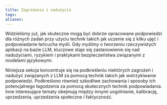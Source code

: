 ```yaml
---
title: Zagrożenia i nadużycia
tags: 
aliases:
---
```

Widzieliśmy już, jak skuteczne mogą być dobrze opracowane podpowiedzi dla różnych zadań przy użyciu technik takich jak uczenie się z kilku ujęć i podpowiadanie łańcucha myśli. Gdy myślimy o tworzeniu rzeczywistych aplikacji na bazie LLM, kluczowe staje się zastanowienie się nad nadużyciami, ryzykiem i praktykami bezpieczeństwa związanymi z modelami językowymi.

Niniejsza sekcja koncentruje się na podkreśleniu niektórych zagrożeń i nadużyć związanych z LLM za pomocą technik takich jak wstrzykiwanie podpowiedzi. Podkreślono również szkodliwe zachowania i sposoby ich potencjalnego łagodzenia za pomocą skutecznych technik podpowiadania. Inne interesujące tematy obejmują między innymi uogólnianie, kalibrację, uprzedzenia, uprzedzenia społeczne i faktyczność.